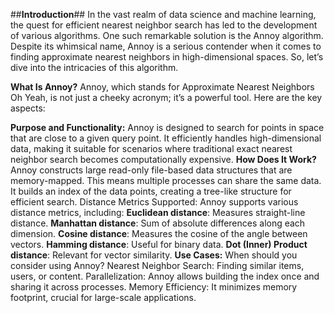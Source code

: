 ##**Introduction**##
In the vast realm of data science and machine learning, the quest for efficient nearest neighbor search has led to the development of various algorithms. One such remarkable solution is the Annoy algorithm. Despite its whimsical name, Annoy is a serious contender when it comes to finding approximate nearest neighbors in high-dimensional spaces. So, let’s dive into the intricacies of this algorithm.

**What Is Annoy?**
Annoy, which stands for Approximate Nearest Neighbors Oh Yeah, is not just a cheeky acronym; it’s a powerful tool. Here are the key aspects:

**Purpose and Functionality:**
Annoy is designed to search for points in space that are close to a given query point.
It efficiently handles high-dimensional data, making it suitable for scenarios where traditional exact nearest neighbor search becomes computationally expensive.
**How Does It Work?**
Annoy constructs large read-only file-based data structures that are memory-mapped. This means multiple processes can share the same data.
It builds an index of the data points, creating a tree-like structure for efficient search.
Distance Metrics Supported:
Annoy supports various distance metrics, including:
**Euclidean distance**: Measures straight-line distance.
**Manhattan distance**: Sum of absolute differences along each dimension.
**Cosine distance**: Measures the cosine of the angle between vectors.
**Hamming distance**: Useful for binary data.
**Dot (Inner) Product distance**: Relevant for vector similarity.
**Use Cases:**
When should you consider using Annoy?
Nearest Neighbor Search: Finding similar items, users, or content.
Parallelization: Annoy allows building the index once and sharing it across processes.
Memory Efficiency: It minimizes memory footprint, crucial for large-scale applications.
